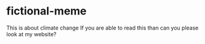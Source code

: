 # fictional-meme
This is about climate change
If you are able to read this than can you please look at my website?
